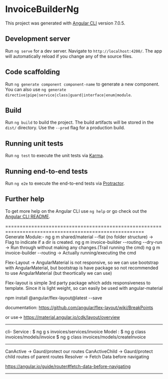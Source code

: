 # InvoiceBuilderNg

This project was generated with [Angular CLI](https://github.com/angular/angular-cli) version 7.0.5.

## Development server

Run `ng serve` for a dev server. Navigate to `http://localhost:4200/`. The app will automatically reload if you change any of the source files.

## Code scaffolding

Run `ng generate component component-name` to generate a new component. You can also use `ng generate directive|pipe|service|class|guard|interface|enum|module`.

## Build

Run `ng build` to build the project. The build artifacts will be stored in the `dist/` directory. Use the `--prod` flag for a production build.

## Running unit tests

Run `ng test` to execute the unit tests via [Karma](https://karma-runner.github.io).

## Running end-to-end tests

Run `ng e2e` to execute the end-to-end tests via [Protractor](http://www.protractortest.org/).

## Further help

To get more help on the Angular CLI use `ng help` or go check out the [Angular CLI README](https://github.com/angular/angular-cli/blob/master/README.md).

======================================================================================================
Generate Module:-
ng g m shared/material --flat (no folder structure) -> Flag to indicate if a dir is created.
ng g m invoice-builder --routing --dry-run -> Run through without making any changes.(Trail running                                                 the cmd)
ng g m invoice-builder --routing -> Actually running/executing the cmd


Flex-Layout ->
AngularMaterial is not responsive, so we can use bootstrap with AngularMaterial, but bootstrap
is have package so not recommended to use AngularMaterial (but theortically we can use)

Flex-layout is simple 3rd party package which adds responsiveness to template.
Since it is light weight, so can easily be used with angular-material

npm install @angular/flex-layout@latest --save

documentation: https://github.com/angular/flex-layout/wiki/BreakPoints 


or use-> https://material.angular.io/cdk/layout/overview


------------------------------------------------------------------------------------------------
cli-
Service : $ ng g s invoices/services/invoice
Model : $ ng g class invoices/models/invoice
        $ ng g class invoices/models/createInvoice


------------------------------------------------------------------------------------------------
CanActive -> Gaurd/protect our routes
CanActiveChild -> Gaurd/protect child routes of parent routes
Resolver -> Fetch Data before navigating  

https://angular.io/guide/router#fetch-data-before-navigating

------------------------------------------------------------------------------------------------


